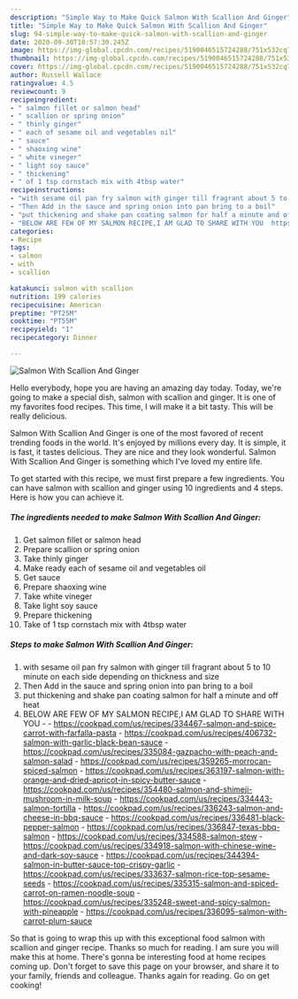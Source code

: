 ```yaml
---
description: "Simple Way to Make Quick Salmon With Scallion And Ginger"
title: "Simple Way to Make Quick Salmon With Scallion And Ginger"
slug: 94-simple-way-to-make-quick-salmon-with-scallion-and-ginger
date: 2020-09-30T10:57:30.245Z
image: https://img-global.cpcdn.com/recipes/5190046515724288/751x532cq70/salmon-with-scallion-and-ginger-recipe-main-photo.jpg
thumbnail: https://img-global.cpcdn.com/recipes/5190046515724288/751x532cq70/salmon-with-scallion-and-ginger-recipe-main-photo.jpg
cover: https://img-global.cpcdn.com/recipes/5190046515724288/751x532cq70/salmon-with-scallion-and-ginger-recipe-main-photo.jpg
author: Russell Wallace
ratingvalue: 4.5
reviewcount: 9
recipeingredient:
- " salmon fillet or salmon head"
- " scallion or spring onion"
- " thinly ginger"
- " each of sesame oil and vegetables oil"
- " sauce"
- " shaoxing wine"
- " white vineger"
- " light soy sauce"
- " thickening"
- " of 1 tsp cornstach mix with 4tbsp water"
recipeinstructions:
- "with sesame oil pan fry salmon with ginger till fragrant about 5 to 10  minute on each side depending on thickness and size"
- "Then Add in the sauce and spring onion into pan bring to a boil"
- "put thickening and shake pan coating salmon for half a minute and off heat"
- "BELOW ARE FEW OF MY SALMON RECIPE,I AM GLAD TO SHARE WITH YOU  https://cookpad.com/us/recipes/334467-salmon-and-spice-carrot-with-farfalla-pasta https://cookpad.com/us/recipes/406732-salmon-with-garlic-black-bean-sauce https://cookpad.com/us/recipes/335084-gazpacho-with-peach-and-salmon-salad https://cookpad.com/us/recipes/359265-morrocan-spiced-salmon https://cookpad.com/us/recipes/363197-salmon-with-orange-and-dried-apricot-in-spicy-butter-sauce https://cookpad.com/us/recipes/354480-salmon-and-shimeji-mushroom-in-milk-soup https://cookpad.com/us/recipes/334443-salmon-tortilla https://cookpad.com/us/recipes/336243-salmon-and-cheese-in-bbq-sauce https://cookpad.com/us/recipes/336481-black-pepper-salmon https://cookpad.com/us/recipes/336847-texas-bbq-salmon https://cookpad.com/us/recipes/334588-salmon-stew https://cookpad.com/us/recipes/334918-salmon-with-chinese-wine-and-dark-soy-sauce https://cookpad.com/us/recipes/344394-salmon-in-butter-sauce-top-crispy-garlic https://cookpad.com/us/recipes/333637-salmon-rice-top-sesame-seeds https://cookpad.com/us/recipes/335315-salmon-and-spiced-carrot-on-ramen-noodle-soup https://cookpad.com/us/recipes/335248-sweet-and-spicy-salmon-with-pineapple https://cookpad.com/us/recipes/336095-salmon-with-carrot-plum-sauce"
categories:
- Recipe
tags:
- salmon
- with
- scallion

katakunci: salmon with scallion 
nutrition: 199 calories
recipecuisine: American
preptime: "PT25M"
cooktime: "PT55M"
recipeyield: "1"
recipecategory: Dinner

---
```



![Salmon With Scallion And Ginger](https://img-global.cpcdn.com/recipes/5190046515724288/751x532cq70/salmon-with-scallion-and-ginger-recipe-main-photo.jpg)

Hello everybody, hope you are having an amazing day today. Today, we're going to make a special dish, salmon with scallion and ginger. It is one of my favorites food recipes. This time, I will make it a bit tasty. This will be really delicious.



Salmon With Scallion And Ginger is one of the most favored of recent trending foods in the world. It's enjoyed by millions every day. It is simple, it is fast, it tastes delicious. They are nice and they look wonderful. Salmon With Scallion And Ginger is something which I've loved my entire life.


To get started with this recipe, we must first prepare a few ingredients. You can have salmon with scallion and ginger using 10 ingredients and 4 steps. Here is how you can achieve it.

<!--inarticleads1-->

##### The ingredients needed to make Salmon With Scallion And Ginger:

1. Get  salmon fillet or salmon head
1. Prepare  scallion or spring onion
1. Take  thinly ginger
1. Make ready  each of sesame oil and vegetables oil
1. Get  sauce
1. Prepare  shaoxing wine
1. Take  white vineger
1. Take  light soy sauce
1. Prepare  thickening
1. Take  of 1 tsp cornstach mix with 4tbsp water




<!--inarticleads2-->

##### Steps to make Salmon With Scallion And Ginger:

1. with sesame oil pan fry salmon with ginger till fragrant about 5 to 10  minute on each side depending on thickness and size
1. Then Add in the sauce and spring onion into pan bring to a boil
1. put thickening and shake pan coating salmon for half a minute and off heat
1. BELOW ARE FEW OF MY SALMON RECIPE,I AM GLAD TO SHARE WITH YOU -  - https://cookpad.com/us/recipes/334467-salmon-and-spice-carrot-with-farfalla-pasta - https://cookpad.com/us/recipes/406732-salmon-with-garlic-black-bean-sauce - https://cookpad.com/us/recipes/335084-gazpacho-with-peach-and-salmon-salad - https://cookpad.com/us/recipes/359265-morrocan-spiced-salmon - https://cookpad.com/us/recipes/363197-salmon-with-orange-and-dried-apricot-in-spicy-butter-sauce - https://cookpad.com/us/recipes/354480-salmon-and-shimeji-mushroom-in-milk-soup - https://cookpad.com/us/recipes/334443-salmon-tortilla - https://cookpad.com/us/recipes/336243-salmon-and-cheese-in-bbq-sauce - https://cookpad.com/us/recipes/336481-black-pepper-salmon - https://cookpad.com/us/recipes/336847-texas-bbq-salmon - https://cookpad.com/us/recipes/334588-salmon-stew - https://cookpad.com/us/recipes/334918-salmon-with-chinese-wine-and-dark-soy-sauce - https://cookpad.com/us/recipes/344394-salmon-in-butter-sauce-top-crispy-garlic - https://cookpad.com/us/recipes/333637-salmon-rice-top-sesame-seeds - https://cookpad.com/us/recipes/335315-salmon-and-spiced-carrot-on-ramen-noodle-soup - https://cookpad.com/us/recipes/335248-sweet-and-spicy-salmon-with-pineapple - https://cookpad.com/us/recipes/336095-salmon-with-carrot-plum-sauce




So that is going to wrap this up with this exceptional food salmon with scallion and ginger recipe. Thanks so much for reading. I am sure you will make this at home. There's gonna be interesting food at home recipes coming up. Don't forget to save this page on your browser, and share it to your family, friends and colleague. Thanks again for reading. Go on get cooking!
